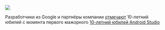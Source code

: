 <!--2025-01-25 08:26:56-->
<div class="yb">
  <div class="rss smaller1 habr"><img src="https://habrastorage.org/getpro/habr/upload_files/0a5/724/476/0a5724476f973ff40015bb2955ca4cdf.png" /><p>Разработчики из&nbsp;Google и партнёры компании <a href="https://android-developers.googleblog.com/2025/01/android-studios-10-year-anniversary.html" rel="noopener noreferrer nofollow">отмечают</a> 10-летний юбилей с&nbsp;момента первого мажорного <a... <br><a class="light" href="https://habr.com/ru/news/876554/?utm_source=habrahabr&utm_medium=rss&utm_campaign=876554">10-летний юбилей Android Studio</a></div>
</div>
